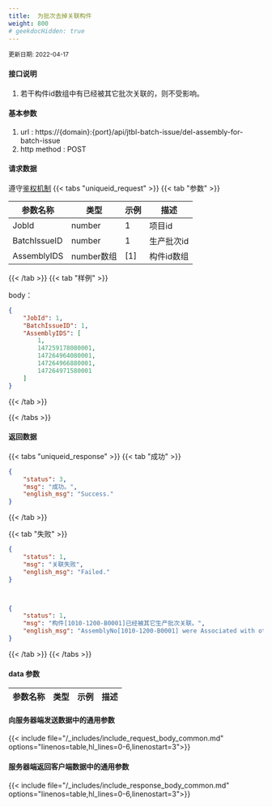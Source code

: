 ```yaml
---
title:  为批次去掉关联构件
weight: 800
# geekdocHidden: true
---
```


<small>更新日期: 2022-04-17</small>

#### 接口说明
1. 若干构件id数组中有已经被其它批次关联的，则不受影响。

#### 基本参数
1. url : https://{domain}:{port}/api/jtbl-batch-issue/del-assembly-for-batch-issue
2. http method : POST

#### 请求数据
遵守[鉴权机制](/auth/)
{{< tabs "uniqueid_request" >}}
{{< tab "参数" >}} 

|  参数名称   |  类型 |  示例 |  描述 |
|  ----  | ----  | ----  | ----  |
|  JobId  | number  | 1  | 项目id |
|  BatchIssueID  | number  | 1  | 生产批次id|
|  AssemblyIDS  | number数组  | [1]  | 构件id数组|

{{< /tab >}}
{{< tab "样例" >}}


body： 

```json
{
    "JobId": 1,
    "BatchIssueID": 1,
    "AssemblyIDS": [
        1,
        147259178080001,
        147264964080001,
        147264966880001,
        147264971580001
    ]
}
```
{{< /tab >}}

{{< /tabs >}}


#### 返回数据


{{< tabs "uniqueid_response" >}}
{{< tab "成功" >}} 
```json
{
    "status": 3,
    "msg": "成功。",
    "english_msg": "Success."
}
```   
{{< /tab >}}

{{< tab "失败" >}}
```json
{
    "status": 1,
    "msg": "关联失败",
    "english_msg": "Failed."
}



{
    "status": 1,
    "msg": "构件[1010-1200-B0001]已经被其它生产批次关联。",
    "english_msg": "AssemblyNo[1010-1200-B0001] were Associated with other BatchIssue."
}
```
{{< /tab >}}
{{< /tabs >}}
#### data 参数

|  参数名称   |  类型 |  示例 |  描述 |
|  ----  | ----  | ----  | ----  |


#### 向服务器端发送数据中的通用参数
{{< include file="/_includes/include_request_body_common.md"  options="linenos=table,hl_lines=0-6,linenostart=3">}}

#### 服务器端返回客户端数据中的通用参数

{{< include file="/_includes/include_response_body_common.md"  options="linenos=table,hl_lines=0-6,linenostart=3">}}
